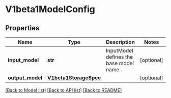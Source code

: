 # V1beta1ModelConfig

## Properties

| Name             | Type                                            | Description                             | Notes      |
|------------------|-------------------------------------------------|-----------------------------------------|------------|
| **input_model**  | **str**                                         | InputModel defines the base model name. | [optional] |
| **output_model** | [**V1beta1StorageSpec**](V1beta1StorageSpec.md) |                                         | [optional] |

[[Back to Model list]](../README.md#documentation-for-models) [[Back to API list]](../README.md#documentation-for-api-endpoints) [[Back to README]](../README.md)
